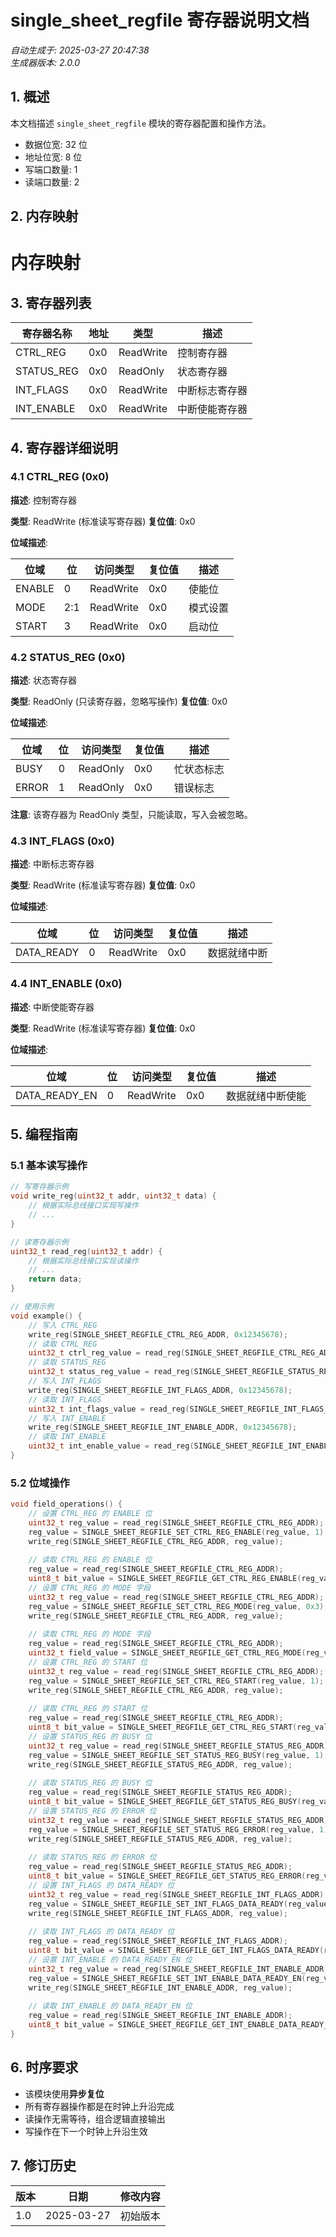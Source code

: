 # single_sheet_regfile 寄存器说明文档

*自动生成于: 2025-03-27 20:47:38*  
*生成器版本: 2.0.0*

## 1. 概述

本文档描述 `single_sheet_regfile` 模块的寄存器配置和操作方法。

- 数据位宽: 32 位
- 地址位宽: 8 位
- 写端口数量: 1
- 读端口数量: 2

## 2. 内存映射

# 内存映射



## 3. 寄存器列表

| 寄存器名称 | 地址 | 类型 | 描述 |
|------------|------|------|------|
| CTRL_REG | 0x0 | ReadWrite | 控制寄存器 |
| STATUS_REG | 0x0 | ReadOnly | 状态寄存器 |
| INT_FLAGS | 0x0 | ReadWrite | 中断标志寄存器 |
| INT_ENABLE | 0x0 | ReadWrite | 中断使能寄存器 |

## 4. 寄存器详细说明

### 4.1 CTRL_REG (0x0)

**描述**: 控制寄存器

**类型**: ReadWrite (标准读写寄存器)
**复位值**: 0x0

**位域描述**:


| 位域 | 位 | 访问类型 | 复位值 | 描述 |
|------|---|----------|--------|------|
| ENABLE | 0 | ReadWrite | 0x0 | 使能位 |
| MODE | 2:1 | ReadWrite | 0x0 | 模式设置 |
| START | 3 | ReadWrite | 0x0 | 启动位 |









### 4.2 STATUS_REG (0x0)

**描述**: 状态寄存器

**类型**: ReadOnly (只读寄存器，忽略写操作)
**复位值**: 0x0

**位域描述**:


| 位域 | 位 | 访问类型 | 复位值 | 描述 |
|------|---|----------|--------|------|
| BUSY | 0 | ReadOnly | 0x0 | 忙状态标志 |
| ERROR | 1 | ReadOnly | 0x0 | 错误标志 |

**注意**: 该寄存器为 ReadOnly 类型，只能读取，写入会被忽略。








### 4.3 INT_FLAGS (0x0)

**描述**: 中断标志寄存器

**类型**: ReadWrite (标准读写寄存器)
**复位值**: 0x0

**位域描述**:


| 位域 | 位 | 访问类型 | 复位值 | 描述 |
|------|---|----------|--------|------|
| DATA_READY | 0 | ReadWrite | 0x0 | 数据就绪中断 |









### 4.4 INT_ENABLE (0x0)

**描述**: 中断使能寄存器

**类型**: ReadWrite (标准读写寄存器)
**复位值**: 0x0

**位域描述**:


| 位域 | 位 | 访问类型 | 复位值 | 描述 |
|------|---|----------|--------|------|
| DATA_READY_EN | 0 | ReadWrite | 0x0 | 数据就绪中断使能 |










## 5. 编程指南

### 5.1 基本读写操作

```c
// 写寄存器示例
void write_reg(uint32_t addr, uint32_t data) {
    // 根据实际总线接口实现写操作
    // ...
}

// 读寄存器示例
uint32_t read_reg(uint32_t addr) {
    // 根据实际总线接口实现读操作
    // ...
    return data;
}

// 使用示例
void example() {
    // 写入 CTRL_REG
    write_reg(SINGLE_SHEET_REGFILE_CTRL_REG_ADDR, 0x12345678);
    // 读取 CTRL_REG
    uint32_t ctrl_reg_value = read_reg(SINGLE_SHEET_REGFILE_CTRL_REG_ADDR);
    // 读取 STATUS_REG
    uint32_t status_reg_value = read_reg(SINGLE_SHEET_REGFILE_STATUS_REG_ADDR);
    // 写入 INT_FLAGS
    write_reg(SINGLE_SHEET_REGFILE_INT_FLAGS_ADDR, 0x12345678);
    // 读取 INT_FLAGS
    uint32_t int_flags_value = read_reg(SINGLE_SHEET_REGFILE_INT_FLAGS_ADDR);
    // 写入 INT_ENABLE
    write_reg(SINGLE_SHEET_REGFILE_INT_ENABLE_ADDR, 0x12345678);
    // 读取 INT_ENABLE
    uint32_t int_enable_value = read_reg(SINGLE_SHEET_REGFILE_INT_ENABLE_ADDR);
}
```

### 5.2 位域操作

```c
void field_operations() {
    // 设置 CTRL_REG 的 ENABLE 位
    uint32_t reg_value = read_reg(SINGLE_SHEET_REGFILE_CTRL_REG_ADDR);
    reg_value = SINGLE_SHEET_REGFILE_SET_CTRL_REG_ENABLE(reg_value, 1);
    write_reg(SINGLE_SHEET_REGFILE_CTRL_REG_ADDR, reg_value);
    
    // 读取 CTRL_REG 的 ENABLE 位
    reg_value = read_reg(SINGLE_SHEET_REGFILE_CTRL_REG_ADDR);
    uint8_t bit_value = SINGLE_SHEET_REGFILE_GET_CTRL_REG_ENABLE(reg_value);
    // 设置 CTRL_REG 的 MODE 字段
    uint32_t reg_value = read_reg(SINGLE_SHEET_REGFILE_CTRL_REG_ADDR);
    reg_value = SINGLE_SHEET_REGFILE_SET_CTRL_REG_MODE(reg_value, 0x3);
    write_reg(SINGLE_SHEET_REGFILE_CTRL_REG_ADDR, reg_value);
    
    // 读取 CTRL_REG 的 MODE 字段
    reg_value = read_reg(SINGLE_SHEET_REGFILE_CTRL_REG_ADDR);
    uint32_t field_value = SINGLE_SHEET_REGFILE_GET_CTRL_REG_MODE(reg_value);
    // 设置 CTRL_REG 的 START 位
    uint32_t reg_value = read_reg(SINGLE_SHEET_REGFILE_CTRL_REG_ADDR);
    reg_value = SINGLE_SHEET_REGFILE_SET_CTRL_REG_START(reg_value, 1);
    write_reg(SINGLE_SHEET_REGFILE_CTRL_REG_ADDR, reg_value);
    
    // 读取 CTRL_REG 的 START 位
    reg_value = read_reg(SINGLE_SHEET_REGFILE_CTRL_REG_ADDR);
    uint8_t bit_value = SINGLE_SHEET_REGFILE_GET_CTRL_REG_START(reg_value);
    // 设置 STATUS_REG 的 BUSY 位
    uint32_t reg_value = read_reg(SINGLE_SHEET_REGFILE_STATUS_REG_ADDR);
    reg_value = SINGLE_SHEET_REGFILE_SET_STATUS_REG_BUSY(reg_value, 1);
    write_reg(SINGLE_SHEET_REGFILE_STATUS_REG_ADDR, reg_value);
    
    // 读取 STATUS_REG 的 BUSY 位
    reg_value = read_reg(SINGLE_SHEET_REGFILE_STATUS_REG_ADDR);
    uint8_t bit_value = SINGLE_SHEET_REGFILE_GET_STATUS_REG_BUSY(reg_value);
    // 设置 STATUS_REG 的 ERROR 位
    uint32_t reg_value = read_reg(SINGLE_SHEET_REGFILE_STATUS_REG_ADDR);
    reg_value = SINGLE_SHEET_REGFILE_SET_STATUS_REG_ERROR(reg_value, 1);
    write_reg(SINGLE_SHEET_REGFILE_STATUS_REG_ADDR, reg_value);
    
    // 读取 STATUS_REG 的 ERROR 位
    reg_value = read_reg(SINGLE_SHEET_REGFILE_STATUS_REG_ADDR);
    uint8_t bit_value = SINGLE_SHEET_REGFILE_GET_STATUS_REG_ERROR(reg_value);
    // 设置 INT_FLAGS 的 DATA_READY 位
    uint32_t reg_value = read_reg(SINGLE_SHEET_REGFILE_INT_FLAGS_ADDR);
    reg_value = SINGLE_SHEET_REGFILE_SET_INT_FLAGS_DATA_READY(reg_value, 1);
    write_reg(SINGLE_SHEET_REGFILE_INT_FLAGS_ADDR, reg_value);
    
    // 读取 INT_FLAGS 的 DATA_READY 位
    reg_value = read_reg(SINGLE_SHEET_REGFILE_INT_FLAGS_ADDR);
    uint8_t bit_value = SINGLE_SHEET_REGFILE_GET_INT_FLAGS_DATA_READY(reg_value);
    // 设置 INT_ENABLE 的 DATA_READY_EN 位
    uint32_t reg_value = read_reg(SINGLE_SHEET_REGFILE_INT_ENABLE_ADDR);
    reg_value = SINGLE_SHEET_REGFILE_SET_INT_ENABLE_DATA_READY_EN(reg_value, 1);
    write_reg(SINGLE_SHEET_REGFILE_INT_ENABLE_ADDR, reg_value);
    
    // 读取 INT_ENABLE 的 DATA_READY_EN 位
    reg_value = read_reg(SINGLE_SHEET_REGFILE_INT_ENABLE_ADDR);
    uint8_t bit_value = SINGLE_SHEET_REGFILE_GET_INT_ENABLE_DATA_READY_EN(reg_value);
}
```

## 6. 时序要求

- 该模块使用**异步复位**
- 所有寄存器操作都是在时钟上升沿完成
- 读操作无需等待，组合逻辑直接输出
- 写操作在下一个时钟上升沿生效

## 7. 修订历史

| 版本 | 日期 | 修改内容 |
|------|------|----------|
| 1.0 | 2025-03-27 | 初始版本 | 
